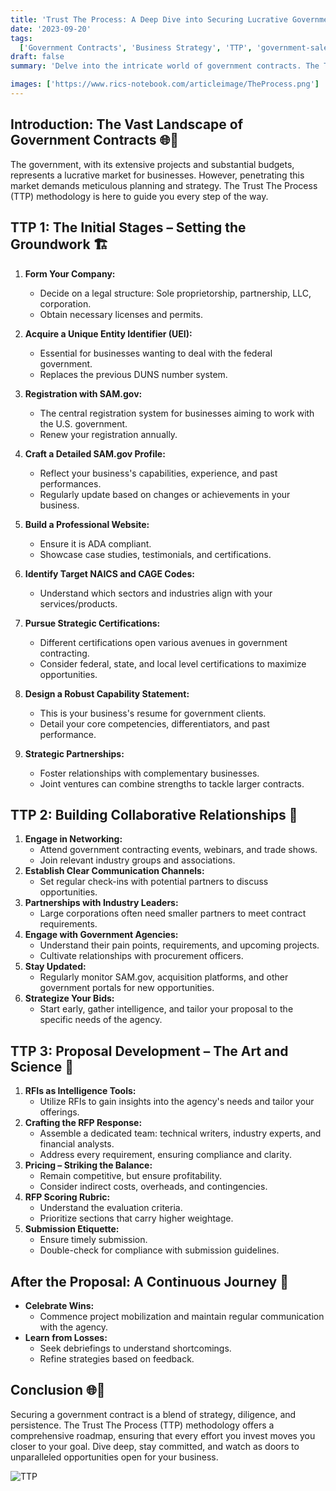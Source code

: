 ```yaml
---
title: 'Trust The Process: A Deep Dive into Securing Lucrative Government Contracts 🌐📜'
date: '2023-09-20'
tags:
  ['Government Contracts', 'Business Strategy', 'TTP', 'government-sales', 'government-procurement']
draft: false
summary: 'Delve into the intricate world of government contracts. The TTP approach offers an in-depth methodology to ensure your business is primed for success in the government sector.'

images: ['https://www.rics-notebook.com/articleimage/TheProcess.png']
---
```


## Introduction: The Vast Landscape of Government Contracts 🌐📜

The government, with its extensive projects and substantial budgets, represents a lucrative market for businesses. However, penetrating this market demands meticulous planning and strategy. The Trust The Process (TTP) methodology is here to guide you every step of the way.

## TTP 1: The Initial Stages – Setting the Groundwork 🏗️

1. **Form Your Company:**
   - Decide on a legal structure: Sole proprietorship, partnership, LLC, corporation.
   - Obtain necessary licenses and permits.
2. **Acquire a Unique Entity Identifier (UEI):**
   - Essential for businesses wanting to deal with the federal government.
   - Replaces the previous DUNS number system.
3. **Registration with SAM.gov:**
   - The central registration system for businesses aiming to work with the U.S. government.
   - Renew your registration annually.
4. **Craft a Detailed SAM.gov Profile:**
   - Reflect your business's capabilities, experience, and past performances.
   - Regularly update based on changes or achievements in your business.
5. **Build a Professional Website:**
   - Ensure it is ADA compliant.
   - Showcase case studies, testimonials, and certifications.
6. **Identify Target NAICS and CAGE Codes:**
   - Understand which sectors and industries align with your services/products.
7. **Pursue Strategic Certifications:**
   - Different certifications open various avenues in government contracting.
   - Consider federal, state, and local level certifications to maximize opportunities.
8. **Design a Robust Capability Statement:**

   - This is your business's resume for government clients.
   - Detail your core competencies, differentiators, and past performance.

9. **Strategic Partnerships:**
   - Foster relationships with complementary businesses.
   - Joint ventures can combine strengths to tackle larger contracts.

## TTP 2: Building Collaborative Relationships 🤝

1. **Engage in Networking:**
   - Attend government contracting events, webinars, and trade shows.
   - Join relevant industry groups and associations.
2. **Establish Clear Communication Channels:**
   - Set regular check-ins with potential partners to discuss opportunities.
3. **Partnerships with Industry Leaders:**
   - Large corporations often need smaller partners to meet contract requirements.
4. **Engage with Government Agencies:**
   - Understand their pain points, requirements, and upcoming projects.
   - Cultivate relationships with procurement officers.
5. **Stay Updated:**
   - Regularly monitor SAM.gov, acquisition platforms, and other government portals for new opportunities.
6. **Strategize Your Bids:**
   - Start early, gather intelligence, and tailor your proposal to the specific needs of the agency.

## TTP 3: Proposal Development – The Art and Science 🎯

1. **RFIs as Intelligence Tools:**
   - Utilize RFIs to gain insights into the agency's needs and tailor your offerings.
2. **Crafting the RFP Response:**
   - Assemble a dedicated team: technical writers, industry experts, and financial analysts.
   - Address every requirement, ensuring compliance and clarity.
3. **Pricing – Striking the Balance:**
   - Remain competitive, but ensure profitability.
   - Consider indirect costs, overheads, and contingencies.
4. **RFP Scoring Rubric:**
   - Understand the evaluation criteria.
   - Prioritize sections that carry higher weightage.
5. **Submission Etiquette:**
   - Ensure timely submission.
   - Double-check for compliance with submission guidelines.

## After the Proposal: A Continuous Journey 🔄

- **Celebrate Wins:**
  - Commence project mobilization and maintain regular communication with the agency.
- **Learn from Losses:**
  - Seek debriefings to understand shortcomings.
  - Refine strategies based on feedback.

## Conclusion 🌐📜

Securing a government contract is a blend of strategy, diligence, and persistence. The Trust The Process (TTP) methodology offers a comprehensive roadmap, ensuring that every effort you invest moves you closer to your goal. Dive deep, stay committed, and watch as doors to unparalleled opportunities open for your business.

![TTP](/img/Process.webp)
